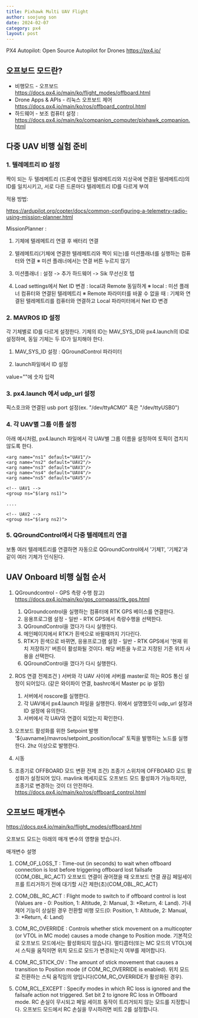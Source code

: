```yaml
---
title: Pixhawk Multi UAV Flight
author: soojung son
date: 2024-02-07
category: px4
layout: post
---
```


PX4 Autopilot: Open Source Autopilot for Drones
https://px4.io/


## 오프보드 모드란?

 * 비행모드 - 오프보드 https://docs.px4.io/main/ko/flight_modes/offboard.html
 * Drone Apps & APIs - 리눅스 오프보드 제어 https://docs.px4.io/main/ko/ros/offboard_control.html
 * 하드웨어 - 보조 컴퓨터 설정 : https://docs.px4.io/main/ko/companion_computer/pixhawk_companion.html




## 다중 UAV 비행 실험 준비

### 1. 텔레메트리 ID 설정

짝이 되는 두 텔레메트리 (드론에 연결된 텔레메트리와 지상국에 연결된 텔레메트리)의 ID를 일치시키고,
서로 다른 드론마다 텔레메트리 ID를 다르게 부여

적용 방법: 

https://ardupilot.org/copter/docs/common-configuring-a-telemetry-radio-using-mission-planner.html

MissionPlanner : 

1. 기체에 텔레메트리 연결 후 배터리 연결

2. 텔레메트리(기체에 연결한 텔레메트리와 짝이 되는)를 미션플래너를 실행하는 컴퓨터와 연결
   ※ 미션 플래너에서는 연결 버튼 누르지 않기

3. 미션플래너 : 설정 -> 추가 하드웨어 -> Sik 무선신호 탭

4. Load settings에서 Net ID 변경 : local과 Remote 동일하게
   ※ local : 미션 플래너 컴퓨터와 연결된 텔레메트리
   ※ Remote 파라미터를 바꿀 수 없을 때
     : 기체와 연결된 텔레메트리를 컴퓨터와 연결하고 Local 파라미터에서 Net ID 변경


### 2. MAVROS ID 설정

각 기체별로 ID를 다르게 설정한다. 기체의 ID는 MAV_SYS_ID와 px4.launch의 ID로 설정하며, 동일 기체는 두 ID가 일치해야 한다.

1) MAV_SYS_ID 설정
   : QGroundControl 파라미터

3) launch파일에서 ID 설정
<arg name="ID" value=" "/>
value=""에 숫자 입력


### 3. px4.launch 에서 udp_url 설정
<arg name="fcu_url" default="/dev/ttyACM0"/>
픽스호크와 연결된 usb port 설정(ex. "/dev/ttyACM0" 혹은 "/dev/ttyUSB0")


### 4. 각 UAV별 그룹 이름 설정

아래 예시처럼, px4.launch 파일에서 각 UAV별 그룹 이름을 설정하여 토픽이 겹치지 않도록 한다.

    <arg name="ns1" default="UAV1"/>
    <arg name="ns2" default="UAV2"/>
    <arg name="ns3" default="UAV3"/>
    <arg name="ns4" default="UAV4"/>
    <arg name="ns5" default="UAV5"/>
    
    <!-- UAV1 -->
    <group ns="$(arg ns1)">

    ....

    <!-- UAV2 -->
    <group ns="$(arg ns2)">

### 5. QGroundControl에서 다중 텔레메트리 연결

보통 여러 텔레메트리를 연결하면 자동으로 QGroundControl에서 '기체1', '기체2'과 같이 여러 기체가 인식된다.
          

## UAV Onboard 비행 실험 순서

1. QGroundcontrol - GPS 측량 수행
  참고) https://docs.px4.io/main/ko/gps_compass/rtk_gps.html
   1) QGroundcontrol을 실행하는 컴퓨터에 RTK GPS 베이스를 연결한다.
   2) 응용프로그램 설정 - 일반 - RTK GPS에서 측량수행을 선택한다.
   3) QGroundControl을 껐다가 다시 실행한다.
   4) 메인페이지에서 RTK가 흰색으로 바뀔때까지 기다린다.
   5) RTK가 흰색으로 바뀌면, 응용프로그램 설정 - 일반 - RTK GPS에서 '현재 위치 저장하기' 버튼이 활성화될 것이다. 해당 버튼을 누르고 지정된 기준 위치 사용을 선택한다.
   6) QGroundControl을 껐다가 다시 실행한다.
      
2. ROS 연결
   전제조건 ) 서버와 각 UAV 사이에 서버를 master로 하는 ROS 통신 설정이 되어있다. (같은 와이파이 연결, bashrc에서 Master pc ip 설정)
   1) 서버에서 roscore를 실행한다.
   2) 각 UAV에서 px4.launch 파일을 실행한다. 위에서 설명했듯이 udp_url 설정과 ID 설정에 유의한다.
   3) 서버에서 각 UAV와 연결이 되었는지 확인한다.

3. 오프보드 활성화를 위한 Setpoint 발행
   '${uavname}/mavros/setpoint_position/local' 토픽을 발행하는 노드를 실행한다.
    2hz 이상으로 발행한다.
   
4. 시동

5. 조종기로 OFFBOARD 모드 변환
   전제 조건) 조종기 스위치에 OFFBOARD 모드 활성화가 설정되어 있다. 
   mavlink 메세지로도 오프보드 모드 활성화가 가능하지만, 조종기로 변경하는 것이 더 안전하다.
   https://docs.px4.io/main/ko/ros/offboard_control.html


## 오프보드 매개변수

https://docs.px4.io/main/ko/flight_modes/offboard.html

오프보드 모드는 아래의 매개 변수의 영향을 받습니다.

매개변수	설명

1. COM_OF_LOSS_T	: 
  Time-out (in seconds) to wait when offboard connection is lost before triggering offboard lost failsafe (COM_OBL_RC_ACT)
  오프보드 연결이 끊어졌을 때 오프보드 연결 끊김 페일세이프를 트리거하기 전에 대기할 시간 제한(초)(COM_OBL_RC_ACT)

2. COM_OBL_RC_ACT	: 
  Flight mode to switch to if offboard control is lost (Values are - 0: Position, 1: Altitude, 2: Manual, 3: *Return, 4: Land).
  기내 제어 기능이 상실된 경우 전환할 비행 모드(0: Position, 1: Altitude, 2: Manual, 3: *Return, 4: Land)

3. COM_RC_OVERRIDE	: 
  Controls whether stick movement on a multicopter (or VTOL in MC mode) causes a mode change to Position mode. 기본적으로 오프보드 모드에서는 활성화되지 않습니다.
  멀티콥터(또는 MC 모드의 VTOL)에서 스틱을 움직이면 위치 모드로 모드가 변경되는지 여부를 제어합니다.

4. COM_RC_STICK_OV	: 
  The amount of stick movement that causes a transition to Position mode (if COM_RC_OVERRIDE is enabled).
  위치 모드로 전환하는 스틱 움직임의 양입니다(COM_RC_OVERRIDE가 활성화된 경우).

5. COM_RCL_EXCEPT	: 
  Specify modes in which RC loss is ignored and the failsafe action not triggered. Set bit 2 to ignore RC loss in Offboard mode.
  RC 손실이 무시되고 페일 세이프 동작이 트리거되지 않는 모드를 지정합니다. 오프보드 모드에서 RC 손실을 무시하려면 비트 2를 설정합니다.


